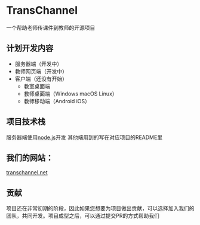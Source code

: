 # TransChannel
一个帮助老师传课件到教师的开源项目
## 计划开发内容
* 服务器端（开发中）
* 教师网页端（开发中）
* 客户端（还没有开始）
  * 教室桌面端
  * 教师桌面端（Windows macOS Linux）
  * 教师移动端（Android iOS）
## 项目技术栈
服务器端使用[node.js](https://nodejs.org/zh-cn)开发
其他端用到的写在对应项目的README里
## 我们的网站：
[transchannel.net](http://transchannel.net)
## 贡献
项目还在非常初期的阶段，因此如果您想要为项目做出贡献，可以选择加入我们的团队，共同开发。项目成型之后，可以通过提交PR的方式帮助我们
